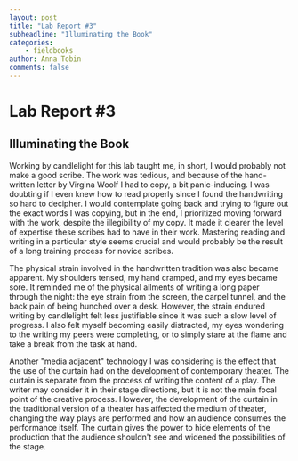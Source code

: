 ```yaml
---
layout: post
title: "Lab Report #3"
subheadline: "Illuminating the Book"
categories:
    - fieldbooks
author: Anna Tobin
comments: false
---
```


# Lab Report #3
## Illuminating the Book

Working by candlelight for this lab taught me, in short, I would probably not make a good scribe. The work was tedious, and because of the hand-written letter by Virgina Woolf I had to copy, a bit panic-inducing. I was doubting if I even knew how to read properly since I found the handwriting so hard to decipher. I would contemplate going back and trying to figure out the exact words I was copying, but in the end, I prioritized moving forward with the work, despite the illegibility of my copy. It made it clearer the level of expertise these scribes had to have in their work. Mastering reading and writing in a particular style seems crucial and would probably be the result of a long training process for novice scribes. 

The physical strain involved in the handwritten tradition was also became apparent. My shoulders tensed, my hand cramped, and my eyes became sore. It reminded me of the physical ailments of writing a long paper through the night: the eye strain from the screen, the carpel tunnel, and the back pain of being hunched over a desk. However, the strain endured writing by candlelight felt less justifiable since it was such a slow level of progress. I also felt myself becoming easily distracted, my eyes wondering to the writing my peers were completing, or to simply stare at the flame and take a break from the task at hand. 

Another "media adjacent" technology I was considering is the effect that the use of the curtain had on the development of contemporary theater. The curtain is separate from the process of writing the content of a play. The writer may consider it in their stage directions, but it is not the main focal point of the creative process. However, the development of the curtain in the traditional version of a theater has affected the medium of theater, changing the way plays are performed and how an audience consumes the performance itself. The curtain gives the power to hide elements of the production that the audience shouldn't see and widened the possibilities of the stage.    


